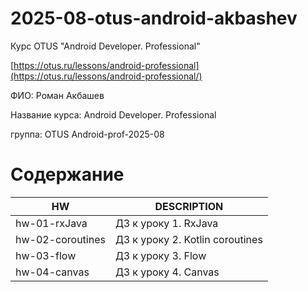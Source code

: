 # 2025-08-otus-android-akbashev

Курс OTUS "Android Developer. Professional"

[https://otus.ru/lessons/android-professional](https://otus.ru/lessons/android-professional/)

ФИО: Роман Акбашев

Название курса: Android Developer. Professional

группа: OTUS Android-prof-2025-08

# Содержание
| HW               | DESCRIPTION                     |
|------------------|---------------------------------|
| hw-01-rxJava     | ДЗ к уроку 1. RxJava            |
| hw-02-coroutines | ДЗ к уроку 2. Kotlin coroutines |
| hw-03-flow       | ДЗ к уроку 3. Flow              |
| hw-04-canvas     | ДЗ к уроку 4. Canvas            |
